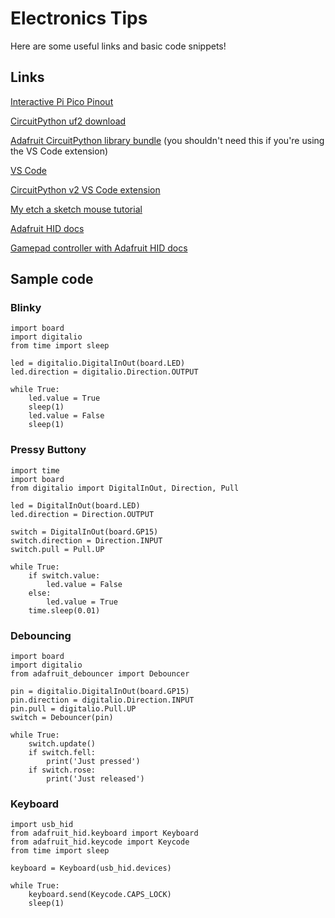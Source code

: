 # Electronics Tips

Here are some useful links and basic code snippets!

## Links

[Interactive Pi Pico Pinout](https://pico.pinout.xyz/)

[CircuitPython uf2 download](https://circuitpython.org/board/raspberry_pi_pico/)

[Adafruit CircuitPython library bundle](https://circuitpython.org/libraries) (you shouldn't need this if you're using the VS Code extension)

[VS Code](https://code.visualstudio.com/)

[CircuitPython v2 VS Code extension](https://marketplace.visualstudio.com/items?itemName=wmerkens.vscode-circuitpython-v2)

[My etch a sketch mouse tutorial](https://blog.dreamcat.uk/etch-a-sketch-mouse-with-raspberry-pi-pico)

[Adafruit HID docs](https://learn.adafruit.com/circuitpython-essentials/circuitpython-hid-keyboard-and-mouse)

[Gamepad controller with Adafruit HID docs](https://learn.adafruit.com/custom-hid-devices-in-circuitpython?view=all)


## Sample code

### Blinky

```
import board
import digitalio
from time import sleep

led = digitalio.DigitalInOut(board.LED)
led.direction = digitalio.Direction.OUTPUT

while True:
    led.value = True
    sleep(1)
    led.value = False
    sleep(1)
```


### Pressy Buttony

```
import time
import board
from digitalio import DigitalInOut, Direction, Pull

led = DigitalInOut(board.LED)
led.direction = Direction.OUTPUT

switch = DigitalInOut(board.GP15)
switch.direction = Direction.INPUT
switch.pull = Pull.UP

while True:
    if switch.value:
        led.value = False
    else:
        led.value = True
    time.sleep(0.01)
```

### Debouncing

```
import board
import digitalio
from adafruit_debouncer import Debouncer

pin = digitalio.DigitalInOut(board.GP15)
pin.direction = digitalio.Direction.INPUT
pin.pull = digitalio.Pull.UP
switch = Debouncer(pin)

while True:
	switch.update()
	if switch.fell:
		print('Just pressed')
	if switch.rose:
		print('Just released')
```

### Keyboard

```
import usb_hid
from adafruit_hid.keyboard import Keyboard
from adafruit_hid.keycode import Keycode
from time import sleep

keyboard = Keyboard(usb_hid.devices)

while True:
    keyboard.send(Keycode.CAPS_LOCK)
    sleep(1)
```
